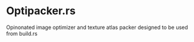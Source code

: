 # Optipacker.rs

Opinonated image optimizer and texture atlas packer designed to be used from build.rs
